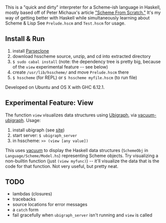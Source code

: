 This is a "quick and dirty" interpreter for a Scheme-ish language in Haskell, mostly based off of Peter Michaux's article ["Scheme From Scratch."](http://michaux.ca/articles/scheme-from-scratch-introduction) It's my way of getting better with Haskell while simultaneously learning about Scheme & Lisp See `Prelude.hscm` and `Test.hscm` for usage.

## Install & Run ##

1. install [Parseclone](http://github.com/bonasaurus1/Parseclone)
2. download hsscheme source, unzip, and cd into extracted directory
3. `$ sudo cabal install` (note: the dependency tree is pretty big, because of the `view` experimental feature -- see below)
4. create `/usr/lib/hsscheme/` and move `Prelude.hscm` there
5. `$ hsscheme` (for REPL) or `$ hsscheme myfile.hscm` (to run file)

Developed on Ubuntu and OS X with GHC 6.12.1.

## Experimental Feature: View ##

The function `view` visualizes data structures using [Ubigraph](http://ubietylab.net/ubigraph/index.html), via [vacuum-ubigraph](http://hackage.haskell.org/package/vacuum-ubigraph). Usage:

1. install ubigraph (see [site](http://ubietylab.net/ubigraph/index.html))
2. start server: `$ ubigraph_server`
3. in hsscheme: `>> (view [any value])`

This uses [vacuum](http://hackage.haskell.org/package/vacuum-1.0.0) to display the Haskell data structures (`SchemeObj` in `Language/Scheme/Model.hs`) representing Scheme objects. Try visualizing a non-builtin function (just `(view myfunc)`) -- it'll visualize the data that is the code for that function. Not very useful, but pretty neat.

## TODO ##

* lambdas (closures)
* tracebacks
* source locations for error messages
* a `catch` form
* fail gracefully when `ubigraph_server` isn't running and `view` is called
